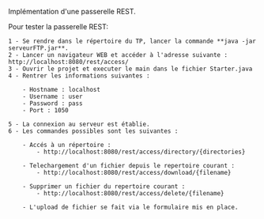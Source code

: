 Implémentation d'une passerelle REST.

Pour tester la passerelle REST: 



	1 - Se rendre dans le répertoire du TP, lancer la commande **java -jar serveurFTP.jar**.
	2 - Lancer un navigateur WEB et accéder à l'adresse suivante : http://localhost:8080/rest/access/
	3 - Ouvrir le projet et executer le main dans le fichier Starter.java	
	4 - Rentrer les informations suivantes :

		- Hostname : localhost
		- Username : user
		- Password : pass
		- Port : 1050

	5 - La connexion au serveur est établie.
	6 - Les commandes possibles sont les suivantes :

		- Accés à un répertoire :
			- http://localhost:8080/rest/access/directory/{directories}

		- Telechargement d'un fichier depuis le repertoire courant :
			- http://localhost:8080/rest/access/download/{filename}

		- Supprimer un fichier du repertoire courant :
			- http://localhost:8080/rest/access/delete/{filename}

		- L'upload de fichier se fait via le formulaire mis en place.
